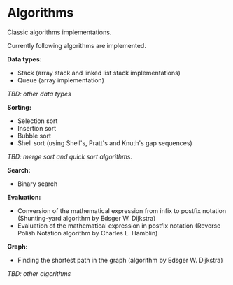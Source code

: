 # Algorithms
Classic algorithms implementations.

Currently following algorithms are implemented.

**Data types:**

* Stack (array stack and linked list stack implementations)
* Queue (array implementation)

_TBD: other data types_

**Sorting:**

* Selection sort
* Insertion sort
* Bubble sort
* Shell sort (using Shell's, Pratt's and Knuth's gap sequences)

_TBD: merge sort and quick sort algorithms._

**Search:**

* Binary search

**Evaluation:**

* Conversion of the mathematical expression from infix to postfix notation (Shunting-yard algorithm by Edsger W. Dijkstra)
* Evaluation of the mathematical expression in postfix notation (Reverse Polish Notation algorithm by Charles L. Hamblin)

**Graph:**

* Finding the shortest path in the graph (algorithm by Edsger W. Dijkstra)

_TBD: other algorithms_
